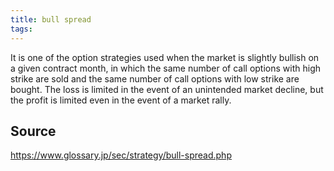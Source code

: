 ```yaml
---
title: bull spread
tags: 
---
```


It is one of the option strategies used when the market is slightly bullish on a given contract month, in which the same number of call options with high strike are sold and the same number of call options with low strike are bought. The loss is limited in the event of an unintended market decline, but the profit is limited even in the event of a market rally.

## Source
https://www.glossary.jp/sec/strategy/bull-spread.php